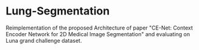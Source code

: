 # Lung-Segmentation
Reimplementation of the proposed Architecture of paper "CE-Net: Context Encoder Network for 2D Medical Image Segmentation" and evaluating on Luna grand challenge dataset. 
